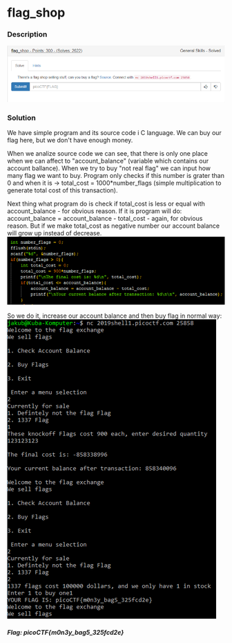 # flag_shop

### Description
![alt text](https://github.com/JakubK64/CTF-writeups/blob/master/picoCTF%202019/General%20Skills/flag_shop/Task.PNG)

### Solution
We have simple program and its source code i C language. We can buy our flag here, but we don't have enough money.

When we analize source code we can see, that there is only one place when we can affect to "account_balance" (variable which contains our account ballance). When we try to buy "not real flag" we can input how many flag we want to buy. Program only checks if this number is grater than 0 and when it is -> total_cost = 1000*number_flags (simple multiplication to generate total cost of this transaction).

Next thing what program do is check if total_cost is less or equal with account_balance - for obvious reason. If it is program will do: account_balance = account_balance - total_cost - again, for obvious reason. But if we make total_cost as negative number our account balance will grow up instead of decrease.
![alt text](https://github.com/JakubK64/CTF-writeups/blob/master/picoCTF%202019/General%20Skills/flag_shop/Solution2.PNG)

So we do it, increase our account balance and then buy flag in normal way:
![alt text](https://github.com/JakubK64/CTF-writeups/blob/master/picoCTF%202019/General%20Skills/flag_shop/Solution1.PNG)

#### *Flag: picoCTF{m0n3y_bag5_325fcd2e}*
